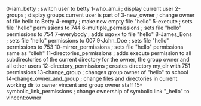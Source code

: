0-iam_betty ; switch user to betty
1-who_am_i ; display current user
2-groups ; display groups current user is part of
3-new_owner ; change owner of file hello to Betty
4-empty ; make new empty file "hello"
5-execute ; sets file "hello" permissions to 744
6-multiple_permissions ; sets file "hello" permissions to 754
7-everybody ; adds ugo+x to file "hello"
8-James_Bons ; sets file "hello" permissions to 007
9-John_Doe ; sets file "hello" permissions to 753
10-mirror_permissions ; sets file "hello" permissions same as "olleh"
11-directories_permissions ; adds execute permission to all subdirectories of the current directory for the owner, the group owner and all other users
12-directory_permissions ; creates directory my_dir with 751 permissions
13-change_group ; changes group owner of "hello" to school
14-change_owner_and_group ; change files and directories in current working dir to owner vincent and group owner staff
15-symbolic_link_permissions ; change ownership of symbolic link "_hello" to vincent:owner


